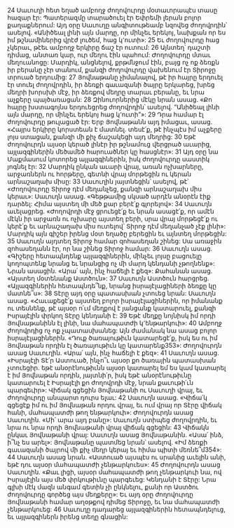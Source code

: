 24 Սաւուղի հետ եղած ամբողջ ժողովուրդը մօտաւորապէս տասը հազար էր: Պատերազմը տարածուել էր Եփրեմի լերան բոլոր քաղաքներում: Այդ օրը Սաւուղը անգիտութեամբ նզովեց ժողովրդին՝ ասելով. «Անիծեալ լինի այն մարդը, որ մինչեւ երեկոյ, նախքան որ ես իմ թշնամիներից վրէժ լուծեմ, հաց կ՚ուտի»: 25 Եւ ժողովուրդը հաց չկերաւ, թէեւ ամբողջ երկիրը ճաշ էր ուտում: 26 Այնտեղ՝ դաշտի դիմաց, անտառ կար, ուր մեղու էին պահում: Ժողովուրդը մտաւ մեղուանոցը: Մարդիկ, անցնելով, քրթմնջում էին, բայց ոչ ոք ձեռքն իր բերանը չէր տանում, քանզի ժողովուրդը վախենում էր Տիրոջը տրուած երդումից:
27 Յովնաթանը չիմանալով, թէ իր հայրը երդուել էր տուել ժողովրդին, իր ձեռքի գաւազանի ծայրը երկարեց, խրեց մեղրի խորսխի մէջ, իր ձեռքով մեղրը տարաւ բերանը, եւ նրա աչքերը պայծառացան: 28 Զինուորներից մէկը նրան ասաց. «Քո հայրը խստագոյնս երդուեցրեց ժողովրդին՝ ասելով. “Անիծեալ լինի այն մարդը, որ մինչեւ երեկոյ հաց կ՚ուտի”»: 29 Դրա համար էլ ժողովուրդը թուլացած էր: Երբ Յովնաթանն այդ իմացաւ, ասաց. «Հայրս երկիրը կորստեան է մատնել. տեսէ՛ք, թէ ինչպէս իմ աչքերը լոյս ստացան, քանզի մի քիչ ճաշակեցի այդ մեղրից: 30 Եթէ ժողովուրդն այսօր կերած լինէր իր թշնամուց վերցրած աւարից, այլազգիներին մեծամեծ հարուածներ կը հասցնէր»:
31 Այդ օրը նա Մաքմասում կոտորեց այլազգիներին, իսկ ժողովուրդը սաստիկ յոգնել էր: 32 Մարդիկ ընկան աւարի վրայ, առան ոչխարները, արջառներն ու հորթերը, գետնի վրայ մորթեցին ու կերան արնաշաղախ միսը: 33 Սաւուղին յայտնեցին՝ ասելով, թէ՝ «Ժողովուրդը Տիրոջ դէմ մեղանչեց, քանզի արնաշաղախ միս կերաւ»: Սաւուղն ասաց. «Գեթթամից սկսած արդէն անօրէն էիք դարձել: Հիմա այստեղ մի մեծ քար բերէ՛ք գլորելով»: 34 Սաւուղն աւելացրեց. «Ժողովրդի մէջ ցրուեցէ՛ք եւ նրան ասացէ՛ք, որ ամէն մէկն իր արջառն ու ոչխարը այստեղ բերի, սրա վրայ մորթեցէ՛ք ու կերէ՛ք եւ արնաշաղախ միս ուտելով՝ Տիրոջ դէմ մեղանչած չէք լինի»: Մարդիկ այն գիշեր իրենց մօտ եղածը բերեցին եւ այնտեղ մորթեցին: 35 Սաւուղն այդտեղ Տիրոջ համար զոհասեղան շինեց: Սա առաջին զոհասեղանն էր, որ նա շինեց Տիրոջ համար:
36 Սաւուղն ասաց. «Գիշերը հետապնդենք այլազգիներին, մինչեւ լոյսը բացուելը կողոպտենք նրանց եւ նրանցից ոչ մի մարդ կենդանի չթողնենք»: Նրան ասացին. «Արա՛ այն, ինչ հաճելի է քեզ»: Քահանան ասաց. «Այստեղ մօտենանք Աստծուն»: 37 Սաւուղն Աստծուն հարցրեց. «Այլազգիներին հետապնդե՞նք, նրանց իսրայէլացիների ձեռքը կը մատնե՞ս»: 38 Տէրը այդ օրը պատասխան չտուեց նրան: Սաւուղն ասաց. «Հաւաքեցէ՛ք այստեղ բոլոր իսրայէլացիներին, որ իմանանք ու տեսնենք, թէ այսօր ո՛ւմ մեղքով է յանցանք կատարուել, քանզի Իսրայէլին փրկող Տէրը կենդանի է: 39 Եթէ մեղքը նոյնիսկ իմ որդի Յովնաթանինն էլ լինի, նա մահապատժի կ՚ենթարկուի»: 40 Ամբողջ ժողովրդից ոչ ոք չպատասխանեց: Այն ժամանակ նա ասաց բոլոր իսրայէլացիներին. «Դուք ծառայութիւն կատարեցէ՛ք, իսկ ես ու իմ Յովնաթան որդին էլ ծառայութիւն կը կատարենք353»: Ժողովուրդն ասաց Սաւուղին. «Արա՛ այն, ինչ հաճելի է քեզ»: 41 Սաւուղն ասաց. «Իսրայէլի Տէ՛ր Աստուած, ինչո՞ւ այսօր քո ծառային պատասխան չտուեցիր. եթէ անօրէնութիւնն այսօր կատարել եմ ես կամ կատարել է իմ Յովնաթան որդին, յայտնի՛ր, իսկ եթէ անօրէնութիւնը կատարուել է Իսրայէլի քո ժողովրդի մէջ, նրան քաւութի՛ւն պարգեւիր»: Վիճակ գցեցին Յովնաթանի ու Սաւուղի վրայ, եւ ժողովուրդը անպարտ դուրս ելաւ: 42 Սաւուղն ասաց. «Վիճա՛կ գցեցէք իմ ու իմ Յովնաթան որդու վրայ, եւ ում վրայ որ Տէրը վիճակ հանի, մահապատժի թող ենթարկուի»: Ժողովուրդն ասաց Սաւուղին. «Մի՛ արա այդ բանը»: Սաւուղն ստիպեց ժողովրդին, եւ նրա ու նրա որդի Յովնաթանի վրայ վիճակ գցեցին: 43 Վիճակն ընկաւ Յովնաթանի վրայ: Սաւուղն ասաց Յովնաթանին. «Ասա՛ ինձ, ի՞նչ ես արել»: Յովնաթանը պատմեց նրան՝ ասելով. «Իմ ձեռքի գաւազանի ծայրով մի քիչ մեղր կերայ եւ հիմա պիտի մեռնե՞մ354»: 44 Սաւուղն ասաց նրան. «Աստուած այսպէս ու սրանից աւելին անի, եթէ դու այսօր մահապատժի չենթարկուես»: 45 Ժողովուրդն ասաց Սաւուղին. «Քաւ լիցի, այսօր մահապատժի թող չենթարկուի նա, ով Իսրայէլին այս մեծ փրկութիւնը պարգեւեց: Կենդանի է Տէրը: Նրա գլխի մէկ մազն անգամ գետին չի ընկնելու, քանի որ Աստծու ժողովուրդը գործեց այս մեղքերը»: Եւ այդ օրը ժողովուրդը Յովնաթանի համար աղօթքով դիմեց Տիրոջը, եւ նա մահապատժի չենթարկուեց: 46 Սաւուղը դադարեց այլազգիներին հետապնդելուց, եւ այլազգիներն իրենց տեղը գնացին:
